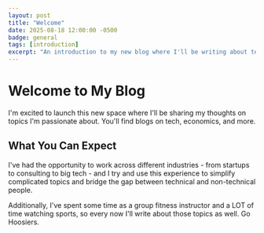 ```yaml
---
layout: post
title: "Welcome"
date: 2025-08-18 12:00:00 -0500
badge: general
tags: [introduction]
excerpt: "An introduction to my new blog where I'll be writing about tech, economics, and fitness."
---
```


# Welcome to My Blog

I'm excited to launch this new space where I'll be sharing my thoughts on topics I'm passionate about. You'll find blogs on tech, economics, and more.

## What You Can Expect

I've had the opportunity to work across different industries - from startups to consulting to big tech - and I try and use this experience to simplify complicated topics and bridge the gap between technical and non-technical people. 

Additionally, I've spent some time as a group fitness instructor and a LOT of time watching sports, so every now I'll write about those topics as well. Go Hoosiers.

